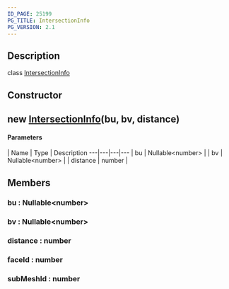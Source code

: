 ```yaml
---
ID_PAGE: 25199
PG_TITLE: IntersectionInfo
PG_VERSION: 2.1
---
```

## Description

class [IntersectionInfo](/classes/3.1/IntersectionInfo)



## Constructor

## new [IntersectionInfo](/classes/3.1/IntersectionInfo)(bu, bv, distance)



#### Parameters
 | Name | Type | Description
---|---|---|---
 | bu | Nullable&lt;number&gt; | 
 | bv | Nullable&lt;number&gt; | 
 | distance | number | 
## Members

### bu : Nullable&lt;number&gt;


### bv : Nullable&lt;number&gt;


### distance : number


### faceId : number


### subMeshId : number


